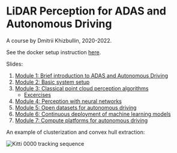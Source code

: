 # LiDAR Perception for ADAS and Autonomous Driving

A course by Dmitrii Khizbullin, 2020-2022.

See the docker setup instruction [here](setup/README.md).

Slides:
1. [Module 1: Brief introduction to ADAS and Autonomous Driving](https://docs.google.com/presentation/d/1lwuW9nGzQFPlnGsCL3-BnuGGKO1t8-P6-uNBhhfYuww/edit?usp=sharing)
2. [Module 2: Basic system setup](https://docs.google.com/presentation/d/1S-Cfy5um-7Kkyp4LFhmETqKIR9M7HLPIMpb_L34C0ZQ/edit?usp=sharing)
3. [Module 3: Classical point cloud perception algorithms](https://docs.google.com/presentation/d/1Az3sPFhFKCDtDHJg56Sali5fINcjDYo6g7thQEeLYrU/edit?usp=sharing)
    - [Excercises](https://docs.google.com/presentation/d/1ypk-ChAlOSjsjd6MmR5vW9-eWEvZLwoat6sjV7S0caI/edit?usp=sharing)
4. [Module 4: Perception with neural networks](https://docs.google.com/presentation/d/1H7j7M6idavlW3sy0u84VRuRBKXYTw7b-mBnboQDMRdo/edit?usp=sharing)
5. [Module 5: Open datasets for autonomous driving](https://docs.google.com/presentation/d/1SW3UOXDvC_EE4wE-U-QrW1E1Ax8nXNCZ_VL-nimvs14/edit?usp=sharing)
6. [Module 6: Continuous deployment of machine learning models](https://docs.google.com/presentation/d/1B__F-O9tsb7dqi0foN5zCjD8f2015xF35SKf_sJyZKs/edit?usp=sharing)
7. [Module 7: Compute platforms for autonomous driving](https://docs.google.com/presentation/d/1NhlZE2CmWtCb56fCeCkkc19junY0FejPjp9EQAfsxnw/edit?usp=sharing)

An example of clusterization and convex hull extraction:

![Kitti 0000 tracking sequence](resources/seq_0000.gif)
